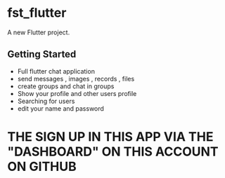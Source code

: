 # fst_flutter

A new Flutter project.

## Getting Started

- Full flutter chat application
- send messages , images ,  records , files
- create groups and chat in groups
- Show your profile and other users profile
- Searching for users
- edit your name and password

#    THE SIGN UP IN THIS APP VIA THE "DASHBOARD" ON THIS ACCOUNT ON GITHUB  #                                                         

